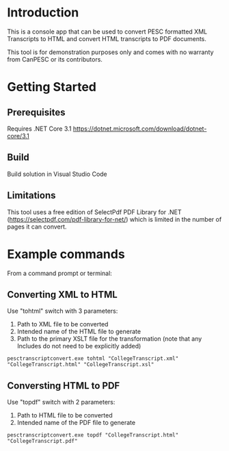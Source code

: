 # Introduction 

This is a console app that can be used to convert PESC formatted XML Transcripts to HTML and convert HTML transcripts to PDF documents.

This tool is for demonstration purposes only and comes with no warranty from CanPESC or its contributors.

# Getting Started

## Prerequisites

Requires .NET Core 3.1
<https://dotnet.microsoft.com/download/dotnet-core/3.1>

## Build

Build solution in Visual Studio Code

## Limitations


This tool uses a free edition of SelectPdf PDF Library for .NET (https://selectpdf.com/pdf-library-for-net/) which is limited in the number of pages it can convert.

# Example commands

From a command prompt or terminal:

## Converting XML to HTML

Use "tohtml" switch with 3 parameters:
1. Path to XML file to be converted
2. Intended name of the HTML file to generate
3. Path to the primary XSLT file for the transformation (note that any Includes do not need to be explicitly added)

`pesctranscriptconvert.exe tohtml "CollegeTranscript.xml" "CollegeTranscript.html" "CollegeTranscript.xsl"`

## Conversting HTML to PDF

Use "topdf" switch with 2 parameters:
1. Path to HTML file to be converted
2. Intended name of the PDF file to generate

`pesctranscriptconvert.exe topdf "CollegeTranscript.html" "CollegeTranscript.pdf"`
